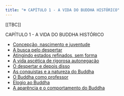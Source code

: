 ```yaml
---
title: "☸ CAPÍTULO 1 - A VIDA DO BUDDHA HISTÓRICO"
---
```

[[TBC]]

CAPÍTULO 1 - A VIDA DO BUDDHA HISTÓRICO

- [Concepção, nascimento e juventude](Concepção,%20nascimento%20e%20juventude.md)
- [A busca pelo despertar](A%20busca%20pelo%20despertar.md)
- [Atingindo estados refinados, sem forma](Atingindo%20estados%20refinados,%20sem%20forma.md)
- [A vida ascética de rigorosa autonegação](A%20vida%20ascética%20de%20rigorosa%20autonegação.md)
- [O despertar e depois disso](O%20despertar%20e%20depois%20disso.md)
- [As conquistas e a natureza do Buddha](As%20conquistas%20e%20a%20natureza%20do%20Buddha.md)
- [O Buddha como professor](O%20Buddha%20como%20professor.md)
- [Elogio ao Buddha](Elogio%20ao%20Buddha.md)
- [A aparência e o comportamento do Buddha](A%20aparência%20e%20o%20comportamento%20do%20Buddha.md)

